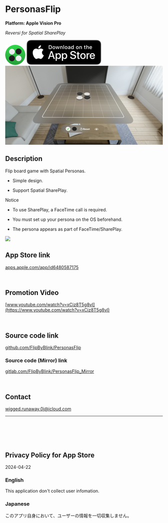 PersonasFlip
==============
__Platform: Apple Vision Pro__

_Reversi for Spatial SharePlay_

<img src="PersonasFlip/Supporting files/README assets/icon.png" width="64">

<a href="https://apps.apple.com/app/id6480587175" target="blank">
    <img src="PersonasFlip/Supporting files/README assets/appstore_badge.svg">
</a>

<img src="PersonasFlip/Supporting files/README assets/screenshot1280w.jpg" width="640">


Description
------------
Flip board game with Spatial Personas.

- Simple design.

- Support Spatial SharePlay.


Notice

- To use SharePlay, a FaceTime call is required.

- You must set up your persona on the OS beforehand.

- The persona appears as part of FaceTime/SharePlay.


<img src="PersonasFlip/Supporting files/README assets/preview400w.gif" width="400">


App Store link
---------------
[apps.apple.com/app/id6480587175](https://apps.apple.com/app/id6480587175)


<br>


Promotion Video
----------------
[www.youtube.com/watch?v=xCiz8T5g8vI](https://www.youtube.com/watch?v=xCiz8T5g8vI)


<br>


Source code link
-----------------
[github.com/FlipByBlink/PersonasFlip](https://github.com/FlipByBlink/PersonasFlip)

### Source code (Mirror) link
[gitlab.com/FlipByBlink/PersonasFlip_Mirror](https://gitlab.com/FlipByBlink/PersonasFlip_Mirror)


<br>


Contact
--------
wigged.runaway.0j@icloud.com


* * *

<br>
<br>
<br>
<br>


Privacy Policy for App Store
----------------------------
2024-04-22

### English
This application don't collect user infomation.

### Japanese
このアプリ自身において、ユーザーの情報を一切収集しません。


<br>
<br>
<br>
<br>


<!-- URL "Support page for App Store" -->
<!-- https://flipbyblink.github.io/PersonasFlip/ -->
<!-- URL "Privacy Policy for App Store" -->
<!-- https://flipbyblink.github.io/PersonasFlip/#privacy-policy-for-app-store -->
